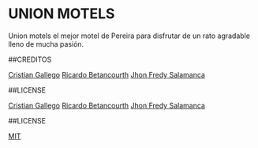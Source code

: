 
# UNION MOTELS

Union motels el mejor motel de Pereira para disfrutar de un rato agradable 
lleno de mucha pasión.




##CREDITOS



[Cristian Gallego](https://www.facebook.com/cristian.gallego.161)
[Ricardo Betancourth](https://www.facebook.com/ricardo.betancourth.3?fref=pb&hc_location=profile_browser)
[Jhon Fredy Salamanca](https://www.facebook.com/jhonfre1994?pnref=friends.search)



##LICENSE




[Cristian Gallego](https://www.facebook.com/cristian.gallego.161)
[Ricardo Betancourth](https://www.facebook.com/ricardo.betancourth.3?fref=pb&hc_location=profile_browser)
[Jhon Fredy Salamanca](https://www.facebook.com/jhonfre1994?pnref=friends.search)




##LICENSE



[MIT](https://opensource.org/licenses/MIT)
